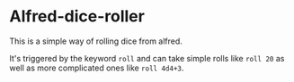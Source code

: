 # Alfred-dice-roller

This is a simple way of rolling dice from alfred.

It's triggered by the keyword `roll` and can take simple rolls like `roll 20` as well as more complicated ones like `roll 4d4+3`.


